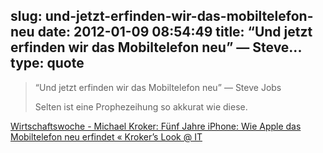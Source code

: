slug: und-jetzt-erfinden-wir-das-mobiltelefon-neu
date: 2012-01-09 08:54:49
title: “Und jetzt erfinden wir das Mobiltelefon neu” — Steve...
type: quote
---

> “Und jetzt erfinden wir das Mobiltelefon neu” — Steve Jobs
> 
>  Selten ist eine Prophezeihung so akkurat wie diese.
> 
> 

[Wirtschaftswoche - Michael Kroker: Fünf Jahre iPhone: Wie Apple das Mobiltelefon neu erfindet « Kroker’s Look @ IT](http://blog.wiwo.de/look-at-it/2012/01/09/funf-jahre-iphone-apple/)
